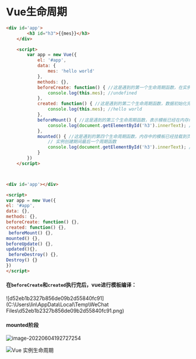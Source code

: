# Vue生命周期





```html
<div id='app'>
        <h3 id="h3">{{mes}}</h3>
    </div>

    <script>
        var app = new Vue({
            el: '#app',
            data: {
                mes: 'hello world'
            },
            methods: {},
            beforeCreate: function() { //这是遇到的第一个生命周期函数，在实例对象前就被创建出来,数据没有被初始化
                console.log(this.mes); //undefined
            },
            created: function() { //这是遇到的第二个生命周期函数，数据初始化完成后执行
                console.log(this.mes); //hello world
            },
            beforeMount() { //这是遇到的第三个生命周期函数，表示模板已经在内存编译完成了，但是没有吧模板渲染到页面中
                console.log(document.getElementById('h3').innerText); //{{mes}}
            },
            mounted() { //这是遇到的第四个生命周期函数，内存中的模板已经挂载到页面中，渲染完全，
                // 实例创建期间最后一个周期函数
                console.log(document.getElementById('h3').innerText); //hello world
            }
        })
    </script>



<div id='app'></div>

<script>
var app = new Vue({
el: '#app',
data: {},
methods: {},
beforeCreate: function() {},
created: function() {},
 beforeMount() {},
mounted() {},
beforeUpdate() {},
updated(){},
 beforeDestroy() {},
Destroy() {}
})
</script>
```

#### 在`beforeCreate`和`created`执行完后，vue进行模板编译：

![d52eb1b2327b856de09b2d55840fc91](C:\Users\lin\AppData\Local\Temp\WeChat Files\d52eb1b2327b856de09b2d55840fc91.png)



#### mounted阶段

![image-20220604192727254](C:\Users\lin\AppData\Roaming\Typora\typora-user-images\image-20220604192727254.png)





![Vue 实例生命周期](https://vuejs.bootcss.com/images/lifecycle.png)